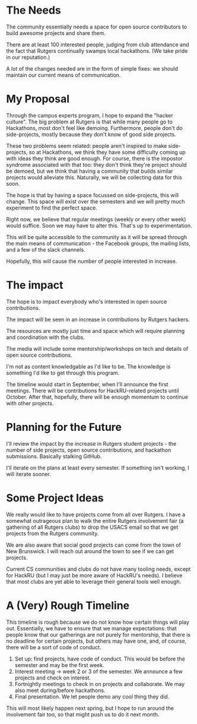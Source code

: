 # The Needs

The community essentially needs a space for open source contributors to build
awesome projects and share them.

There are at least 100 interested people, judging from club attendance and the fact
that Rutgers continually swamps local hackathons. (We take pride in our reputation.)

A lot of the changes needed are in the form of simple fixes: we should maintain our
current means of communication.

# My Proposal

Through the campus experts program, I hope to expand the "hacker culture".
The big problem at Rutgers is that while many people go to Hackathons, most don't feel like demoing.
Furthermore, people don't do side-projects, mostly because they don't know of good side projects.

These two problems seem related: people aren't inspired to make side-projects, so at Hackathons,
we think they have some difficulty coming up with ideas they think are good enough.
For course, there is the impostor syndrome associated with that too: they don't think they're
project should be demoed, but we think that having a community that builds similar projects would
alleviate this. Naturally, we will be collecting data for this soon.

The hope is that by having a space focussed on side-projects, this will change.
This space will exist over the semesters and we will pretty much experiment to find the perfect space.

Right now, we believe that regular meetings (weekly or every other week) would suffice.
Soon we may have to alter this. That's up to experimentation.

This will be quite accessible to the community as it will be spread through the main
means of communication - the Facebook groups, the mailing lists, and a few of the slack channels.

Hopefully, this will cause the number of people interested in increase.

# The impact

The hope is to impact everybody who's interested in open source contributions.

The impact will be seen in an increase in contributions by Rutgers hackers.

The resources are mostly just time and space which will require planning and coordination with the clubs.

The media will include some mentorship/workshops on tech and details of open source contributions.

I'm not as content knowledgable as I'd like to be. The knowledge is something I'd like to get through this program.

The timeline would start in September, when I'll announce the first meetings. There will be contributions for HackRU-related projects until October.
After that, hopefully, there will be enough momentum to continue with other projects.

# Planning for the Future

I'll review the impact by the increase in Rutgers student projects - the number of side projects, open source contributions, and hackathon submissions.
Basically stalking GitHub.

I'll iterate on the plans at least every semester. If something isn't working,
I will iterate sooner.

# Some Project Ideas

We really would like to have projects come from all over Rutgers.
I have a somewhat outrageous plan to walk the entire Rutgers involvement fair (a gathering of all Rutgers clubs)
to drop the USACS email so that we get projects from the Rutgers community.

We are also aware that social good projects can come from the town of New Brunswick. I will reach out around the town
to see if we can get projects.

Current CS communities and clubs do not have many tooling needs, except for HackRU (but I may just be more aware of HackRU's needs).
I believe that most clubs are yet able to leverage their general tools well enough.

# A (Very) Rough Timeline

This timeline is rough because we do not know how certain things will play out. Essentially, we have to ensure that we
manage expectations: that people know that our gatherings are not purely for mentorship, that there is no deadline for certain projects,
but others may have one, and, of course, there will be a sort of code of conduct.

1. Set up: find projects, have code of conduct. This would be before the semester and may be the first week.
1. Interest meeting -> week 2 or 3 of the semester. We announce a few projects and check on interest.
1. Fortnightly meetings to check in on projects and collaborate. We may also meet during/before hackathons.
1. Final presentation. We let people demo any cool thing they did.

This will most likely happen next spring, but I hope to run around the involvement fair too, so that might push us to do
it next month.
